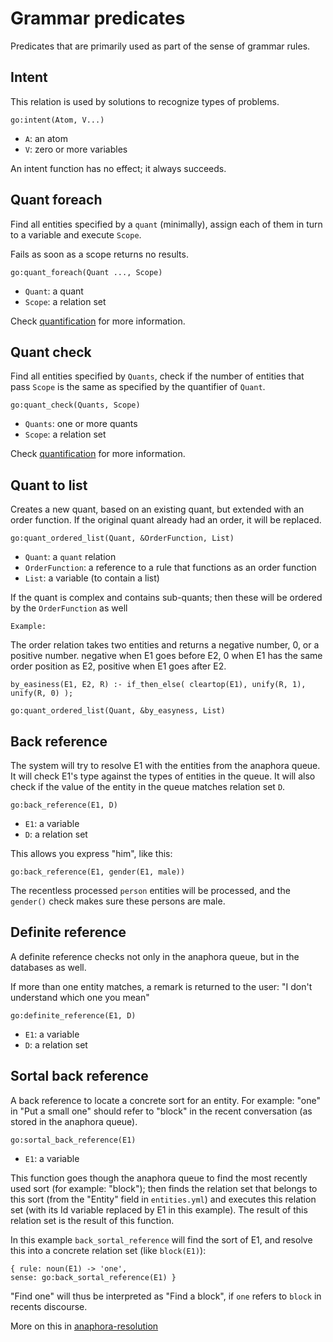 # Grammar predicates

Predicates that are primarily used as part of the sense of grammar rules.

## Intent

This relation is used by solutions to recognize types of problems.

    go:intent(Atom, V...)
    
* `A`: an atom
* `V`: zero or more variables    
    
An intent function has no effect; it always succeeds.    

## Quant foreach

Find all entities specified by a `quant` (minimally), assign each of them in turn to a variable and execute `Scope`.

Fails as soon as a scope returns no results. 

    go:quant_foreach(Quant ..., Scope)
    
* `Quant`: a quant
* `Scope`: a relation set    

Check [quantification](quantification.md) for more information.

## Quant check

Find all entities specified by `Quants`, check if the number of entities that pass `Scope` is the same as specified by the quantifier of `Quant`. 

    go:quant_check(Quants, Scope)
    
* `Quants`: one or more quants
* `Scope`: a relation set      

Check [quantification](quantification.md) for more information.

## Quant to list

Creates a new quant, based on an existing quant, but extended with an order function. If the original quant already had an order, it will be replaced.

    go:quant_ordered_list(Quant, &OrderFunction, List)
    
* `Quant`: a `quant` relation
* `OrderFunction`: a reference to a rule that functions as an order function
* `List`: a variable (to contain a list)

If the quant is complex and contains sub-quants; then these will be ordered by the `OrderFunction` as well

    Example:
    
The order relation takes two entities and returns a negative number, 0, or a positive number. negative when E1 goes before E2, 0 when E1 has the same order position as E2, positive when E1 goes after E2.    
    
    by_easiness(E1, E2, R) :- if_then_else( cleartop(E1), unify(R, 1), unify(R, 0) );
    
    go:quant_ordered_list(Quant, &by_easyness, List) 

## Back reference

The system will try to resolve E1 with the entities from the anaphora queue. It will check E1's type against the types of entities in the queue. It will also check if the value of the entity in the queue matches relation set `D`.

    go:back_reference(E1, D)
    
* `E1`: a variable
* `D`: a relation set    

This allows you express "him", like this:

    go:back_reference(E1, gender(E1, male))

The recentless processed `person` entities will be processed, and the `gender()` check makes sure these persons are male.

## Definite reference

A definite reference checks not only in the anaphora queue, but in the databases as well. 

If more than one entity matches, a remark is returned to the user: "I don't understand which one you mean"

    go:definite_reference(E1, D)
    
* `E1`: a variable
* `D`: a relation set

## Sortal back reference

A back reference to locate a concrete sort for an entity. For example: "one" in "Put a small one" should refer to "block" in the recent conversation (as stored in the anaphora queue). 

    go:sortal_back_reference(E1)
    
* `E1`: a variable

This function goes though the anaphora queue to find the most recently used sort (for example: "block"); then finds the relation set that belongs to this sort (from the "Entity" field in `entities.yml`) and executes this relation set (with its Id variable replaced by E1 in this example). The result of this relation set is the result of this function.

In this example `back_sortal_reference` will find the sort of E1, and resolve this into a concrete relation set (like `block(E1)`):

    { rule: noun(E1) -> 'one',                                             sense: go:back_sortal_reference(E1) }
    
"Find one" will thus be interpreted as "Find a block", if `one` refers to `block` in recents discourse.    

More on this in [anaphora-resolution](../anaphora-resolution.md)
     